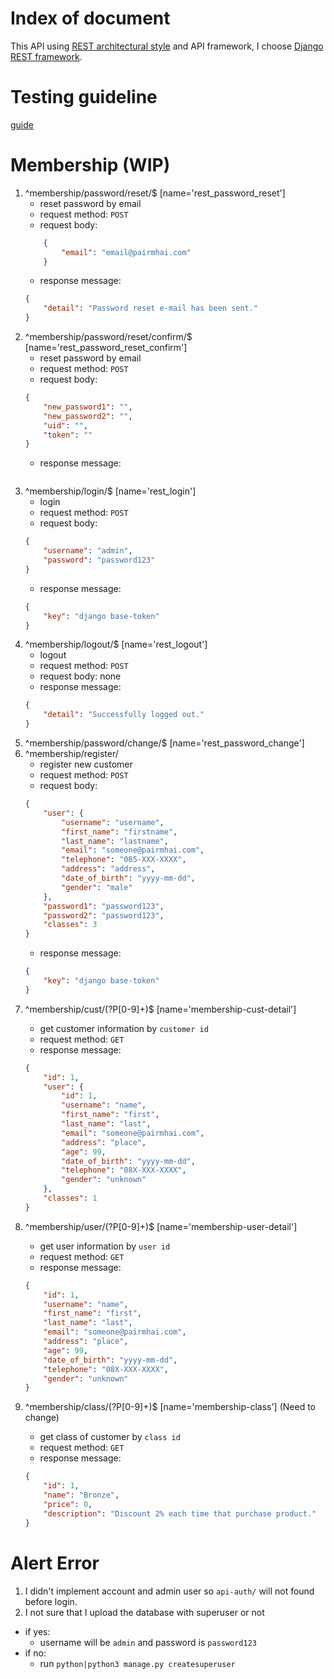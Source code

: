 # Index of document
This API using [REST architectural style](REST-description.md) and API framework, I choose [Django REST framework](http://www.django-rest-framework.org).

# Testing guideline
[guide](TEST_GUIDE.md)

# Membership (WIP)
1. ^membership/password/reset/$ [name='rest_password_reset']
    - reset password by email
    - request method: `POST`
    - request body:
    ```json
        {
            "email": "email@pairmhai.com"
        }
    ```
    - response message:
    ```json
    {
        "detail": "Password reset e-mail has been sent."
    }
    ```
2. ^membership/password/reset/confirm/$ [name='rest_password_reset_confirm']
    - reset password by email
    - request method: `POST`
    - request body:
    ```json
    {
        "new_password1": "",
        "new_password2": "",
        "uid": "",
        "token": ""
    }
    ```
    - response message:
    ```json
    ```
3. ^membership/login/$ [name='rest_login']
    - login
    - request method: `POST`
    - request body:
    ```json
    {
    	"username": "admin",
        "password": "password123"
    }
    ```
    - response message:
    ```json
    {
        "key": "django base-token"
    }
    ```
4. ^membership/logout/$ [name='rest_logout']
    - logout
    - request method: `POST`
    - request body: none
    - response message:
    ```json
    {
        "detail": "Successfully logged out."
    }
    ```
6. ^membership/password/change/$ [name='rest_password_change']
7. ^membership/register/
    - register new customer
    - request method: `POST`
    - request body:
    ```json
    {
        "user": {
            "username": "username",
            "first_name": "firstname",
            "last_name": "lastname",
            "email": "someone@pairmhai.com",
            "telephone": "085-XXX-XXXX",
            "address": "address",
            "date_of_birth": "yyyy-mm-dd",
            "gender": "male"
        },
        "password1": "password123",
        "password2": "password123",
        "classes": 3
    }
    ```
    - response message:
    ```json
    {
        "key": "django base-token"
    }
    ```
8. ^membership/cust/(?P<pk>[0-9]+)$ [name='membership-cust-detail']
    - get customer information by `customer id`
    - request method: `GET`
    - response message:
    ```json
    {
        "id": 1,
        "user": {
            "id": 1,
            "username": "name",
            "first_name": "first",
            "last_name": "last",
            "email": "someone@pairmhai.com",
            "address": "place",
            "age": 99,
            "date_of_birth": "yyyy-mm-dd",
            "telephone": "08X-XXX-XXXX",
            "gender": "unknown"
        },
        "classes": 1
    }
    ```
9. ^membership/user/(?P<pk>[0-9]+)$ [name='membership-user-detail']
    - get user information by `user id`
    - request method: `GET`
    - response message:
    ```json
    {
        "id": 1,
        "username": "name",
        "first_name": "first",
        "last_name": "last",
        "email": "someone@pairmhai.com",
        "address": "place",
        "age": 99,
        "date_of_birth": "yyyy-mm-dd",
        "telephone": "08X-XXX-XXXX",
        "gender": "unknown"
    }
    ```
10. ^membership/class/(?P<pk>[0-9]+)$ [name='membership-class'] (Need to change)
    - get class of customer by `class id`
    - request method: `GET`
    - response message:
    ```json
    {
        "id": 1,
        "name": "Bronze",
        "price": 0,
        "description": "Discount 2% each time that purchase product."
    }
    ```

# Alert Error
1. I didn't implement account and admin user so `api-auth/` will not found before login.
2. I not sure that I upload the database with superuser or not
  - if yes:
    - username will be `admin` and password is `password123`
  - if no:
    - run `python|python3 manage.py createsuperuser`

